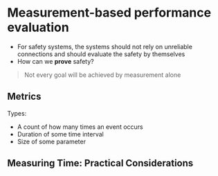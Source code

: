 # Measurement-based performance evaluation

- For safety systems, the systems should not rely on unreliable connections and should evaluate the safety by themselves
- How can we **prove** safety?

> Not every goal will be achieved by measurement alone

## Metrics

Types:

- A count of how many times an event occurs
- Duration of some time interval
- Size of some parameter

## Measuring Time: Practical Considerations

